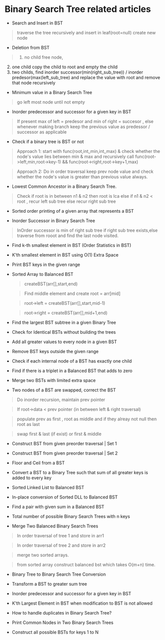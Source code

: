 Binary Search Tree related articles
===================================
    
* Search and Insert in BST

> traverse the tree recursively and insert in leaf(root=null) create new node
    
* Deletion from BST

> 1. no child free node,
2. one child copy the child to root and empty the child 
3. two childs, find inorder successor(min(right_sub_tree)) / inorder predesor(max(left_sub_tree) and replace the value with root and remove that node recursively
    
* Minimum value in a Binary Search Tree

> go left most node until not empty
    
* Inorder predecessor and successor for a given key in BST

> If present max of left = predesor and min of right = succesor , else whenever making branch keep the previous value as predessor / successor as applicable
    
* Check if a binary tree is BST or not

>  Approach 1: start with func(root,int_min,int_max) & check whether the node's value lies between min & max and recursively call
    func(root->left,min,root->key-1) && func(root->right,root->key+1,max)
    
> Approach 2: Do in order traversal keep prev node value and check whether the node's value is greater than previous value always. 

* Lowest Common Ancestor in a Binary Search Tree.

 > Check if root is in between n1 & n2 then root is lca else if n1 & n2 < root , recur left sub tree else recur right sub tree

* Sorted order printing of a given array that represents a BST

* Inorder Successor in Binary Search Tree

 > InOrder successor is min of right sub tree if right sub tree exists,else traverse from rooot and find the last node visited.

* Find k-th smallest element in BST (Order Statistics in BST)

* K’th smallest element in BST using O(1) Extra Space

* Print BST keys in the given range

* Sorted Array to Balanced BST

    > createBST(arr[],start,end)
    
    > Find middle element and create root = arr[mid]
    
    > root->left = createBST(arr[],start,mid-1)
    
    > root->right = createBST(arr[],mid+1,end)

* Find the largest BST subtree in a given Binary Tree

* Check for Identical BSTs without building the trees

* Add all greater values to every node in a given BST

* Remove BST keys outside the given range

* Check if each internal node of a BST has exactly one child

* Find if there is a triplet in a Balanced BST that adds to zero

* Merge two BSTs with limited extra space

* Two nodes of a BST are swapped, correct the BST

 > Do inorder recursion, maintain prev pointer
 
 > If root->data < prev pointer (in between left & right traversal)
 
 > populate prev as first , root as middle and if they alreay not null then root as last
 
 > swap first & last (if exist) or first & middle

* Construct BST from given preorder traversal | Set 1

* Construct BST from given preorder traversal | Set 2

* Floor and Ceil from a BST

* Convert a BST to a Binary Tree such that sum of all greater keys is added to every key

* Sorted Linked List to Balanced BST

* In-place conversion of Sorted DLL to Balanced BST

* Find a pair with given sum in a Balanced BST

* Total number of possible Binary Search Trees with n keys

* Merge Two Balanced Binary Search Trees

> In order traversal of tree 1 and store in arr1

> In order traversal of tree 2 and store in arr2

> merge two sorted arrays.

> from sorted array construct balanced bst which takes O(m+n) time.

* Binary Tree to Binary Search Tree Conversion

* Transform a BST to greater sum tree

* Inorder predecessor and successor for a given key in BST

* K’th Largest Element in BST when modification to BST is not allowed

* How to handle duplicates in Binary Search Tree?

* Print Common Nodes in Two Binary Search Trees

* Construct all possible BSTs for keys 1 to N
